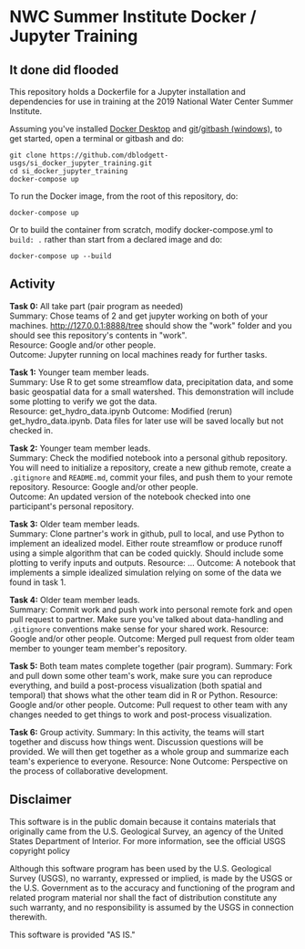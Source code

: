 # NWC Summer Institute Docker / Jupyter Training
## It done did flooded

This repository holds a Dockerfile for a Jupyter installation and dependencies for use in training at the 2019 National Water Center Summer Institute.

Assuming you've installed [Docker Desktop](https://www.docker.com/products/docker-desktop) and [git](https://git-scm.com/)/[gitbash (windows)](https://gitforwindows.org/), to get started, open a terminal or gitbash and do:

```
git clone https://github.com/dblodgett-usgs/si_docker_jupyter_training.git
cd si_docker_jupyter_training
docker-compose up
```

To run the Docker image, from the root of this repository, do:

`docker-compose up`

Or to build the container from scratch, modify docker-compose.yml to `build: .` rather than start from a declared image and do:

`docker-compose up --build`

## Activity
**Task 0:** All take part (pair program as needed)  
Summary: Chose teams of 2 and get jupyter working on both of your machines. http://127.0.0.1:8888/tree should show the "work" folder and you should see this repository's contents in "work".  
Resource: Google and/or other people.  
Outcome: Jupyter running on local machines ready for further tasks.  

**Task 1:** Younger team member leads.  
Summary: Use R to get some streamflow data, precipitation data, and some basic geospatial data for a small watershed. This demonstration will include some plotting to verify we got the data.  
Resource: get\_hydro\_data.ipynb
Outcome: Modified (rerun) get\_hydro\_data.ipynb. Data files for later use will be saved locally but not checked in.

**Task 2:** Younger team member leads.  
Summary: Check the modified notebook into a personal github repository. You will need to initialize a repository, create a new github remote, create a `.gitignore` and `README.md`, commit your files, and push them to your remote repository.
Resource: Google and/or other people.  
Outcome: An updated version of the notebook checked into one participant's personal repository.  

**Task 3:** Older team member leads.  
Summary: Clone partner's work in github, pull to local, and use Python to implement an idealized model. Either route streamflow or produce runoff using a simple algorithm that can be coded quickly. Should include some plotting to verify inputs and outputs.
Resource: ...
Outcome: A notebook that implements a simple idealized simulation relying on some of the data we found in task 1.

**Task 4:** Older team member leads.  
Summary: Commit work and push work into personal remote fork and open pull request to partner. Make sure you've talked about data-handling and `.gitignore` conventions make sense for your shared work.
Resource: Google and/or other people.
Outcome: Merged pull request from older team member to younger team member's repository.

**Task 5:** Both team mates complete together (pair program).
Summary: Fork and pull down some other team's work, make sure you can reproduce everything, and build a post-process visualization (both spatial and temporal) that shows what the other team did in R or Python. 
Resource: Google and/or other people.
Outcome: Pull request to other team with any changes needed to get things to work and post-process visualization.

**Task 6:** Group activity.
Summary: In this activity, the teams will start together and discuss how things went. Discussion questions will be provided. We will then get together as a whole group and summarize each team's experience to everyone.
Resource: None
Outcome: Perspective on the process of collaborative development. 

## Disclaimer
This software is in the public domain because it contains materials that originally came from the U.S. Geological Survey, an agency of the United States Department of Interior. For more information, see the official USGS copyright policy

Although this software program has been used by the U.S. Geological Survey (USGS), no warranty, expressed or implied, is made by the USGS or the U.S. Government as to the accuracy and functioning of the program and related program material nor shall the fact of distribution constitute any such warranty, and no responsibility is assumed by the USGS in connection therewith.

This software is provided "AS IS."
